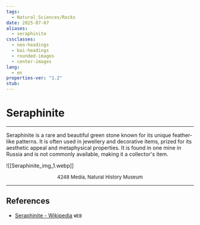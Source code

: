```yaml
---
tags:
  - Natural_Sciences/Rocks
date: 2025-07-07
aliases:
  - seraphinite
cssclasses:
  - neo-headings
  - bai-headings
  - rounded-images
  - center-images
lang:
  - en
properties-ver: "1.2"
stub:
---
```

# Seraphinite

***
Seraphinite is a rare and beautiful green stone known for its unique feather-like patterns. It is often used in jewellery and decorative items, prized for its aesthetic appeal and metaphysical properties. It is found in one mine in Russia and is not commonly available, making it a collector's item.

![[Seraphinite_img_1.webp]]
<p style="text-align: center; font-size: small;margin: 0px;">4248 Media, Natural History Museum</p>

***
## References
- [Seraphinite - Wikipedia](https://en.wikipedia.org/wiki/Seraphinite) `WEB`